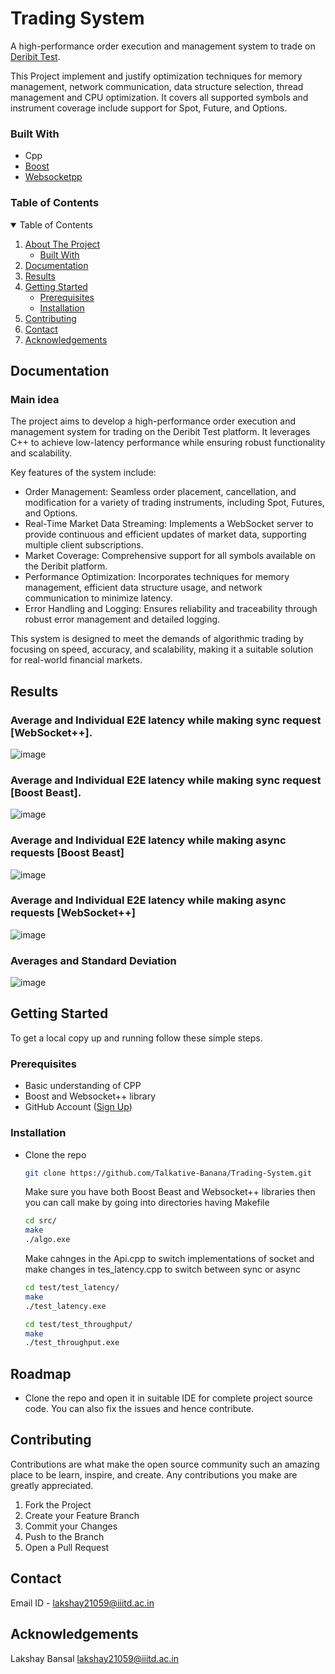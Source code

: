 <!-- ABOUT THE PROJECT -->
# Trading System
A high-performance order execution and management system to trade on [Deribit Test](https://test.deribit.com/).

This Project implement and justify optimization techniques for memory management, network communication, data structure selection, thread management and CPU optimization. It covers all supported symbols and instrument coverage include support for Spot, Future, and Options.

<!-- BUILT WITH -->
### Built With
* Cpp
* [Boost](https://www.boost.org/)
* [Websocketpp](https://www.zaphoyd.com/projects/websocketpp/)


<!-- TABLE OF CONTENTS -->
### Table of Contents
<details open="open">
  <summary>Table of Contents</summary>
  <ol>
    <li>
      <a href="#about-the-project">About The Project</a>
      <ul>
        <li><a href="#built-with">Built With</a></li>
      </ul>
    </li>
    <li><a href="#documentation">Documentation</a></li>
    <li><a href="#results">Results</a></li>
    <li>
      <a href="#getting-started">Getting Started</a>
      <ul>
        <li><a href="#prerequisites">Prerequisites</a></li>
        <li><a href="#installation">Installation</a></li>
      </ul>
    </li>
    <li><a href="#contributing">Contributing</a></li>
    <li><a href="#contact">Contact</a></li>
    <li><a href="#acknowledgements">Acknowledgements</a></li>
  </ol>
</details>

<!-- DOCUMENTATION -->
## Documentation

### Main idea
The project aims to develop a high-performance order execution and management system for trading on the Deribit Test platform. It leverages C++ to achieve low-latency performance while ensuring robust functionality and scalability.

Key features of the system include:

- Order Management: Seamless order placement, cancellation, and modification for a variety of trading instruments, including Spot, Futures, and Options.
- Real-Time Market Data Streaming: Implements a WebSocket server to provide continuous and efficient updates of market data, supporting multiple client subscriptions.
- Market Coverage: Comprehensive support for all symbols available on the Deribit platform.
- Performance Optimization: Incorporates techniques for memory management, efficient data structure usage, and network communication to minimize latency.
- Error Handling and Logging: Ensures reliability and traceability through robust error management and detailed logging.

This system is designed to meet the demands of algorithmic trading by focusing on speed, accuracy, and scalability, making it a suitable solution for real-world financial markets.


<!-- RESULTS -->
## Results

### Average and Individual E2E latency while making sync request [WebSocket++].

![image](https://github.com/user-attachments/assets/96ef5a31-08ae-4aaf-ae07-102fb278054f)

### Average and Individual E2E latency while making sync request [Boost Beast].

![image](https://github.com/user-attachments/assets/62554b33-dee0-4739-863e-a434aacac0d9)


### Average and Individual E2E latency while making async requests [Boost Beast]

![image](https://github.com/user-attachments/assets/9eb14fce-4b0a-46bd-bfca-9fffe2e13eb1)


### Average and Individual E2E latency while making async requests [WebSocket++]

![image](https://github.com/user-attachments/assets/5dd4b775-f9e3-42d0-b0c2-de8c97e911e7)

### Averages and Standard Deviation

![image](https://github.com/user-attachments/assets/108c0488-8229-4843-b675-b98296d5b964)

<!-- GETTING-STARTED -->
## Getting Started
To get a local copy up and running follow these simple steps.

<!-- PREREQUISITES -->
### Prerequisites
* Basic understanding of CPP
* Boost and Websocket++ library
* GitHub Account ([Sign Up](https://github.com/))

<!-- INSTALLATION -->
### Installation
* Clone the repo
  ```bash
  git clone https://github.com/Talkative-Banana/Trading-System.git
  ```
  Make sure you have both Boost Beast and Websocket++ libraries then you can call make by going into directories having Makefile
  ```bash
  cd src/
  make
  ./algo.exe
  ```
  Make cahnges in the Api.cpp to switch implementations of socket and make changes in tes_latency.cpp to switch between sync or async
  ```bash
  cd test/test_latency/
  make
  ./test_latency.exe
  ```
  
  ```bash
  cd test/test_throughput/
  make
  ./test_throughput.exe
  ```
<!-- ROADMAP -->
## Roadmap
- Clone the repo and open it in suitable IDE for complete project source code. You can also fix the issues and hence contribute.

<!-- CONTRIBUTING -->
## Contributing
Contributions are what make the open source community such an amazing place to be learn, inspire, and create. Any contributions you make are greatly appreciated.

1. Fork the Project
2. Create your Feature Branch
3. Commit your Changes
4. Push to the Branch
5. Open a Pull Request
<!-- CONTACT -->
## Contact
Email ID - lakshay21059@iiitd.ac.in
<!-- ACKNOWLEDGEMENTS -->
## Acknowledgements
Lakshay Bansal lakshay21059@iiitd.ac.in

